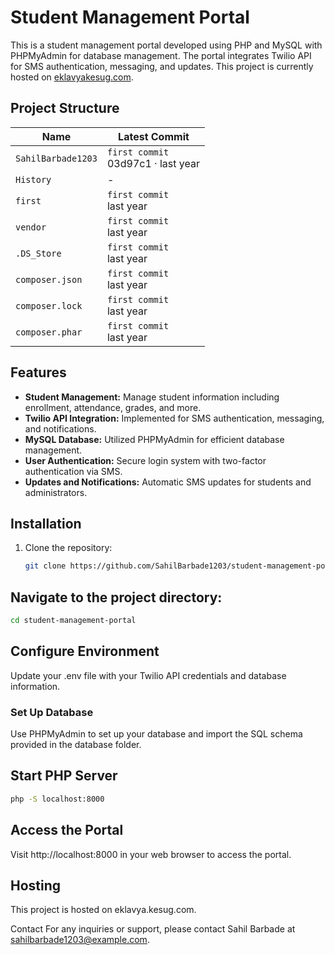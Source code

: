 # Student Management Portal

This is a student management portal developed using PHP and MySQL with PHPMyAdmin for database management. The portal integrates Twilio API for SMS authentication, messaging, and updates. This project is currently hosted on [eklavyakesug.com](http://eklavyakesug.com).

## Project Structure

| Name              | Latest Commit             |
|-------------------|---------------------------|
| `SahilBarbade1203`| `first commit` <br> 03d97c1 · last year |
| `History`         | -                         |
| `first`           | `first commit` <br> last year |
| `vendor`          | `first commit` <br> last year |
| `.DS_Store`       | `first commit` <br> last year |
| `composer.json`   | `first commit` <br> last year |
| `composer.lock`   | `first commit` <br> last year |
| `composer.phar`   | `first commit` <br> last year |

## Features

- **Student Management:** Manage student information including enrollment, attendance, grades, and more.
- **Twilio API Integration:** Implemented for SMS authentication, messaging, and notifications.
- **MySQL Database:** Utilized PHPMyAdmin for efficient database management.
- **User Authentication:** Secure login system with two-factor authentication via SMS.
- **Updates and Notifications:** Automatic SMS updates for students and administrators.

## Installation

1. Clone the repository:
   ```bash
   git clone https://github.com/SahilBarbade1203/student-management-portal.git
   ```
## Navigate to the project directory:

```bash
cd student-management-portal
```
## Configure Environment
Update your .env file with your Twilio API credentials and database information.

### Set Up Database
Use PHPMyAdmin to set up your database and import the SQL schema provided in the database folder.

## Start PHP Server
```bash
php -S localhost:8000
```

## Access the Portal
Visit http://localhost:8000 in your web browser to access the portal.

## Hosting
This project is hosted on eklavya.kesug.com.


Contact
For any inquiries or support, please contact Sahil Barbade at sahilbarbade1203@example.com.

